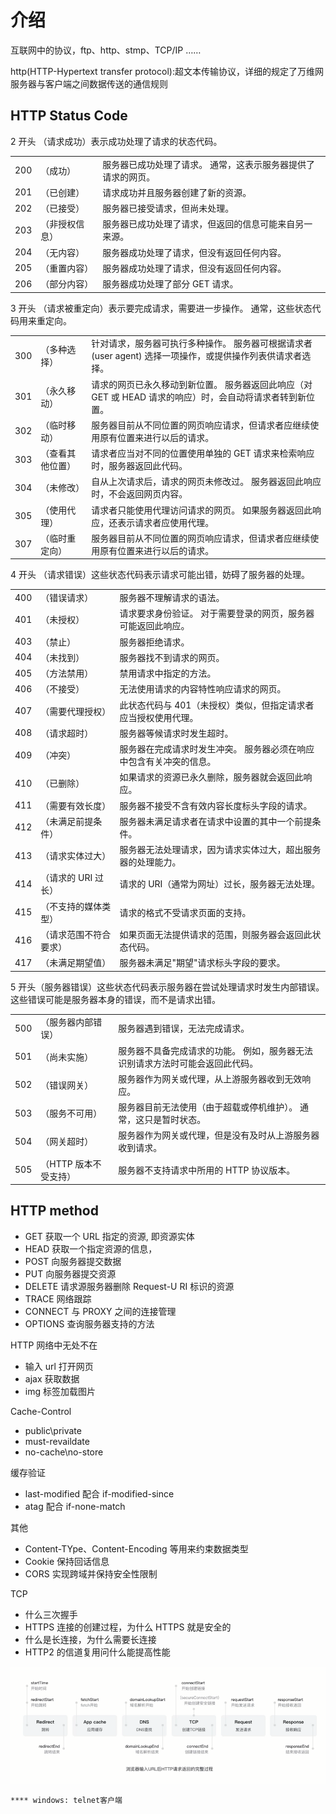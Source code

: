 # 介绍

互联网中的协议，ftp、http、stmp、TCP/IP ……

http(HTTP-Hypertext transfer protocol):超文本传输协议，详细的规定了万维网服务器与客户端之间数据传送的通信规则

## HTTP Status Code

2 开头 （请求成功）表示成功处理了请求的状态代码。

|           |        |       |
| ------ | ------ | ------ |
|   200  | （成功）      |  服务器已成功处理了请求。 通常，这表示服务器提供了请求的网页。   |
|   201  | （已创建）    |  请求成功并且服务器创建了新的资源。  |
|   202  | （已接受）    |  服务器已接受请求，但尚未处理。  |
|   203  | （非授权信息）|   服务器已成功处理了请求，但返回的信息可能来自另一来源。     |
|   204  | （无内容）    |  服务器成功处理了请求，但没有返回任何内容。  |
|   205  | （重置内容）  |  服务器成功处理了请求，但没有返回任何内容。  |
|   206  | （部分内容）  |  服务器成功处理了部分 GET 请求。 |

3 开头 （请求被重定向）表示要完成请求，需要进一步操作。 通常，这些状态代码用来重定向。

|           |        |       |
| ------ | ------ | ------ |
|   300  | （多种选择）     |  针对请求，服务器可执行多种操作。 服务器可根据请求者 (user agent) 选择一项操作，或提供操作列表供请求者选择。  |
|   301  | （永久移动）     |  请求的网页已永久移动到新位置。 服务器返回此响应（对 GET 或 HEAD 请求的响应）时，会自动将请求者转到新位置。   |
|   302  | （临时移动）     |  服务器目前从不同位置的网页响应请求，但请求者应继续使用原有位置来进行以后的请求。 |
|   303  | （查看其他位置） |  请求者应当对不同的位置使用单独的 GET 请求来检索响应时，服务器返回此代码。    |
|   304  | （未修改）       |  自从上次请求后，请求的网页未修改过。 服务器返回此响应时，不会返回网页内容。  |
|   305  | （使用代理）     |  请求者只能使用代理访问请求的网页。 如果服务器返回此响应，还表示请求者应使用代理。    |
|   307  | （临时重定向）   |  服务器目前从不同位置的网页响应请求，但请求者应继续使用原有位置来进行以后的请求。 |

4 开头 （请求错误）这些状态代码表示请求可能出错，妨碍了服务器的处理。

|           |        |       |
| ------ | ------ | ------ |
|   400  | （错误请求）     |    服务器不理解请求的语法。   |
|   401  | （未授权）       |    请求要求身份验证。 对于需要登录的网页，服务器可能返回此响应。  |
|   403  | （禁止）         |    服务器拒绝请求。   |
|   404  | （未找到）       |    服务器找不到请求的网页。   |
|   405  | （方法禁用）     |    禁用请求中指定的方法。     |
|   406  | （不接受）       |    无法使用请求的内容特性响应请求的网页。     |
|   407  | （需要代理授权） |    此状态代码与 401（未授权）类似，但指定请求者应当授权使用代理。 |
|   408  | （请求超时）     |    服务器等候请求时发生超时。     |
|   409  | （冲突）         |    服务器在完成请求时发生冲突。 服务器必须在响应中包含有关冲突的信息。    |
|   410  | （已删除）       |    如果请求的资源已永久删除，服务器就会返回此响应。   |
|   411  | （需要有效长度） |    服务器不接受不含有效内容长度标头字段的请求。   |
|   412  | （未满足前提条件）  | 服务器未满足请求者在请求中设置的其中一个前提条件。     |
|   413  | （请求实体过大）    |  服务器无法处理请求，因为请求实体过大，超出服务器的处理能力。  |
|   414  | （请求的 URI 过长） |  请求的 URI（通常为网址）过长，服务器无法处理。    |
|   415  | （不支持的媒体类型） |  请求的格式不受请求页面的支持。   |
|   416  | （请求范围不符合要求）|    如果页面无法提供请求的范围，则服务器会返回此状态代码。    |
|   417  | （未满足期望值）      |   服务器未满足"期望"请求标头字段的要求。 |

5 开头（服务器错误）这些状态代码表示服务器在尝试处理请求时发生内部错误。 这些错误可能是服务器本身的错误，而不是请求出错。

|           |        |       |
| ------ | ------ | ------ |
| 500   |（服务器内部错误）    |    服务器遇到错误，无法完成请求。  |
| 501   |（尚未实施）          |    服务器不具备完成请求的功能。 例如，服务器无法识别请求方法时可能会返回此代码。   |
| 502   |（错误网关）          |    服务器作为网关或代理，从上游服务器收到无效响应。    |
| 503   |（服务不可用）        |    服务器目前无法使用（由于超载或停机维护）。 通常，这只是暂时状态。   |
| 504   |（网关超时）          |    服务器作为网关或代理，但是没有及时从上游服务器收到请求。    |
| 505   |（HTTP 版本不受支持） |    服务器不支持请求中所用的 HTTP 协议版本。    |

## HTTP method

- GET 获取一个 URL 指定的资源, 即资源实体
- HEAD 获取一个指定资源的信息，
- POST 向服务器提交数据
- PUT 向服务器提交资源
- DELETE 请求源服务器删除 Request-U RI 标识的资源
- TRACE 网络跟踪
- CONNECT 与 PROXY 之间的连接管理
- OPTIONS 查询服务器支持的方法

HTTP 网络中无处不在
- 输入 url 打开网页
- ajax 获取数据
- img 标签加载图片

Cache-Control
- public\private
- must-revaildate
- no-cache\no-store

缓存验证
- last-modified 配合 if-modified-since
- atag 配合 if-none-match

其他
- Content-TYpe、Content-Encoding 等用来约束数据类型
- Cookie 保持回话信息
- CORS 实现跨域并保持安全性限制

TCP
- 什么三次握手
- HTTPS 连接的创建过程，为什么 HTTPS 就是安全的
- 什么是长连接，为什么需要长连接
- HTTP2 的信道复用问什么能提高性能

![browser-http.png](./img/browser-http.png)

`**** windows: telnet客户端`
